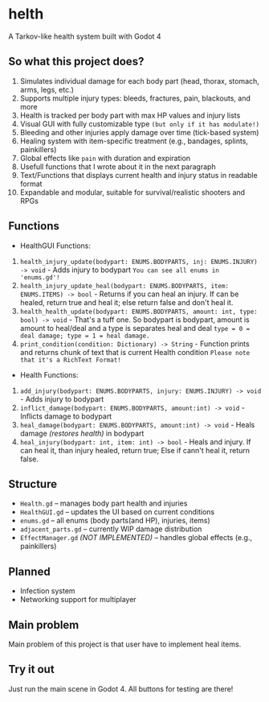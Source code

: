 # helth
A Tarkov-like health system built with Godot 4

## So what this project does?
1. Simulates individual damage for each body part (head, thorax, stomach, arms, legs, etc.)
2. Supports multiple injury types: bleeds, fractures, pain, blackouts, and more
3. Health is tracked per body part with max HP values and injury lists
4. Visual GUI with fully customizable type `(but only if it has modulate!)`
5. Bleeding and other injuries apply damage over time (tick-based system)
6. Healing system with item-specific treatment (e.g., bandages, splints, painkillers)
7. Global effects like `pain` with duration and expiration
8. Usefull functions that I wrote about it in the next paragraph
9. Text/Functions that displays current health and injury status in readable format
10. Expandable and modular, suitable for survival/realistic shooters and RPGs

## Functions
- HealthGUI Functions:
1. `health_injury_update(bodypart: ENUMS.BODYPARTS, inj: ENUMS.INJURY) -> void` - Adds injury to bodypart `You can see all enums in 'enums.gd'!`
2. `health_injury_update_heal(bodypart: ENUMS.BODYPARTS, item: ENUMS.ITEMS) -> bool` - Returns if you can heal an injury. If can be healed, return true and heal it; else return false and don't heal it.
3. `health_health_update(bodypart: ENUMS.BODYPARTS, amount: int, type: bool) -> void` - That's a tuff one. So bodypart is bodypart, amount is amount to heal/deal and a type is separates heal and deal `type = 0 = deal damage; type = 1 = heal damage.`
4. `print_condition(condition: Dictionary) -> String` - Function prints and returns chunk of text that is current Health condition `Please note that it's a RichText Format!`
- Health Functions:
1. `add_injury(bodypart: ENUMS.BODYPARTS, injury: ENUMS.INJURY) -> void` - Adds injury to bodypart
2. `inflict_damage(bodypart: ENUMS.BODYPARTS, amount:int) -> void` - Inflicts damage to bodypart
3. `heal_damage(bodypart: ENUMS.BODYPARTS, amount:int) -> void` - Heals damage *(restores health)* in bodypart
4. `heal_injury(bodypart: int, item: int) -> bool` - Heals and injury. If can heal it, than injury healed, return true; Else if cann't heal it, return false.
## Structure

- `Health.gd` – manages body part health and injuries
- `HealthGUI.gd` – updates the UI based on current conditions
- `enums.gd` – all enums (body parts(and HP), injuries, items)
- `adjacent_parts.gd` – currently WIP damage distribution
- `EffectManager.gd` *(NOT IMPLEMENTED)* – handles global effects (e.g., painkillers)

## Planned

- Infection system
- Networking support for multiplayer

## Main problem

Main problem of this project is that user have to implement heal items.

## Try it out

Just run the main scene in Godot 4. All buttons for testing are there!
